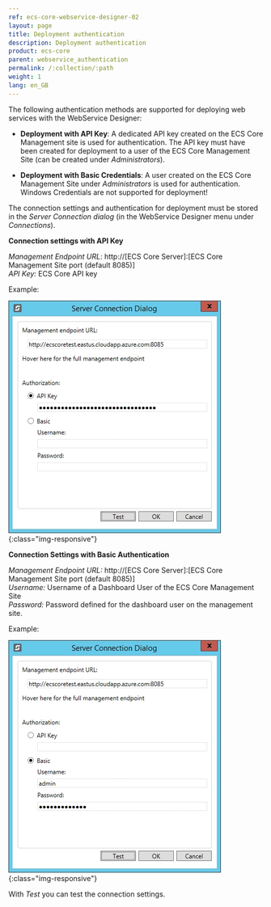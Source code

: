 ```yaml
---
ref: ecs-core-webservice-designer-02
layout: page
title: Deployment authentication
description: Deployment authentication
product: ecs-core
parent: webservice_authentication
permalink: /:collection/:path
weight: 1
lang: en_GB
---
```


The following authentication methods are supported for deploying web services with the WebService Designer: 

- **Deployment with API Key**: A dedicated API key created on the ECS Core Management site is used for authentication. The API key must have been created for deployment to a user of the ECS Core Management Site (can be created under *Administrators*).

- **Deployment with Basic Credentials**: A user created on the ECS Core Management Site under *Administrators* is used for authentication. Windows Credentials are not supported for deployment!    


The connection settings and authentication for deployment must be stored in the *Server Connection dialog* (in the WebService Designer menu under *Connections*). 

**Connection settings with API Key**

*Management Endpoint URL*: http://[ECS Core Server]:[ECS Core Management Site port (default 8085)] <br>
*API Key:* ECS Core API key  

Example:

![ecscore-webservicetest_1](/img/content/ecscore-webservicetest_1.jpg){:class="img-responsive"}

**Connection Settings with Basic Authentication**

*Management Endpoint URL:* http://[ECS Core Server]:[ECS Core Management Site port (default 8085)] <br>
*Username:* Username of a Dashboard User of the ECS Core Management Site<br>
*Password:* Password defined for the dashboard user on the management site. 

Example: 

![ecscore-webservicetest_1](/img/content/ecscore-webservicetest_2.jpg){:class="img-responsive"}

With *Test* you can test the connection settings. 